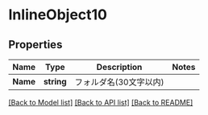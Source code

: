 # InlineObject10

## Properties

Name | Type | Description | Notes
------------ | ------------- | ------------- | -------------
**Name** | **string** | フォルダ名(30文字以内) | 

[[Back to Model list]](../README.md#documentation-for-models) [[Back to API list]](../README.md#documentation-for-api-endpoints) [[Back to README]](../README.md)


